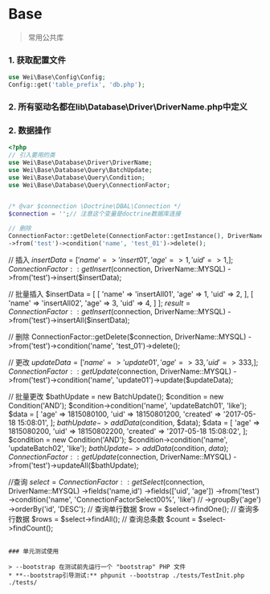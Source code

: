 # Base
> 常用公共库

### 1. 获取配置文件
```php
use Wei\Base\Config\Config;
Config::get('table_prefix', 'db.php');
```
### 2. 所有驱动名都在lib\Database\Driver\DriverName.php中定义


### 2. 数据操作
```php
<?php
// 引入要用的类
use Wei\Base\Database\Driver\DriverName;
use Wei\Base\Database\Query\BatchUpdate;
use Wei\Base\Database\Query\Condition;
use Wei\Base\Database\Query\ConnectionFactor;


/* @var $connection \Doctrine\DBAL\Connection */
$connection = '';// 注意这个变量是doctrine数据库连接

// 删除
ConnectionFactor::getDelete(ConnectionFactor::getInstance(), DriverName::MYSQL)
->from('test')->condition('name', 'test_01')->delete();
```

// 插入
$insertData = [
    'name' => 'insert01',
    'age' => 1,
    'uid' => 1,
];
ConnectionFactor::getInsert($connection, DriverName::MYSQL)
    ->from('test')->insert($insertData);

// 批量插入
$insertData = [
    [
        'name' => 'insertAll01',
        'age' => 1,
        'uid' => 2,
    ],
    [
        'name' => 'insertAll02',
        'age' => 3,
        'uid' => 4,
    ]
];
$result = ConnectionFactor::getInsert($connection, DriverName::MYSQL)
    ->from('test')->insertAll($insertData);

// 删除
ConnectionFactor::getDelete($connection, DriverName::MYSQL)
->from('test')->condition('name', 'test_01')->delete();



// 更改
$updateData = [
    'name' => 'update01',
    'age' => 33,
    'uid' => 333,
];
ConnectionFactor::getUpdate($connection, DriverName::MYSQL)
    ->from('test')->condition('name', 'update01')->update($updateData);


// 批量更改
$bathUpdate = new BatchUpdate();
$condition  = new Condition('AND');
$condition->condition('name', 'updateBatch01', 'like');
$data       = [
    'age' => 1815080100,
    'uid' => 18150801200,
    'created' => '2017-05-18 15:08:01',
];
$bathUpdate->addData($condition, $data);
$data = [
    'age' => 1815080200,
    'uid' => 18150802200,
    'created' => '2017-05-18 15:08:02',
];
$condition  = new Condition('AND');
$condition->condition('name', 'updateBatch02', 'like');
$bathUpdate->addData($condition, $data);
ConnectionFactor::getUpdate($connection, DriverName::MYSQL)
    ->from('test')->updateAll($bathUpdate);
    
    
//查询
$select = ConnectionFactor::getSelect($connection, DriverName::MYSQL)
    ->fields('name,id')
    ->fields(['uid', 'age'])
    ->from('test')
    ->condition('name', 'ConnectionFactorSelect00%', 'like')
//  ->groupBy('age')
    ->orderBy('id', 'DESC');
// 查询单行数据
$row = $select->findOne();
// 查询多行数据
$rows = $select->findAll();
// 查询总条数
$count = $select->findCount();    
```

### 单元测试使用

> --bootstrap 在测试前先运行一个 "bootstrap" PHP 文件
* **--bootstrap引导测试:** phpunit --bootstrap ./tests/TestInit.php ./tests/